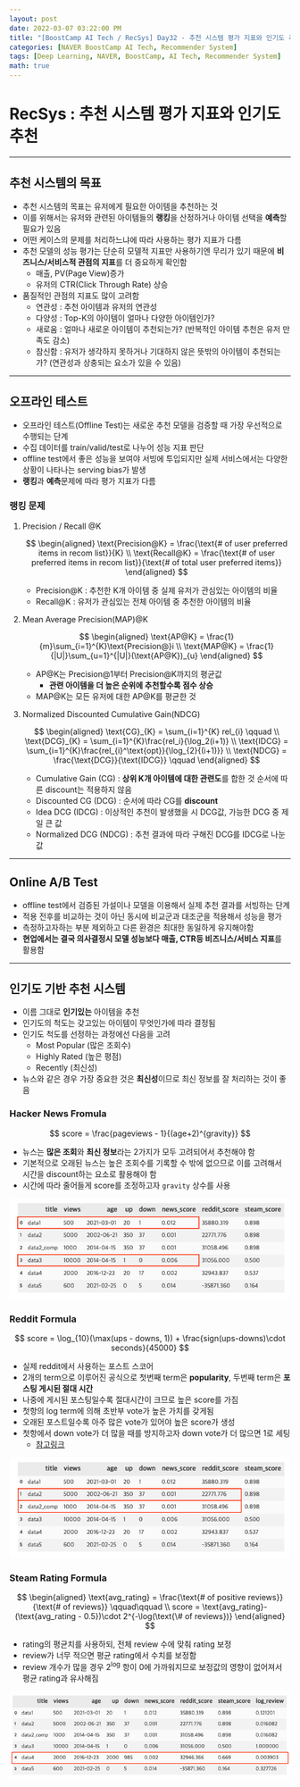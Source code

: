 ```yaml
---
layout: post
date: 2022-03-07 03:22:00 PM
title: "[BoostCamp AI Tech / RecSys] Day32 - 추천 시스템 평가 지표와 인기도 추천"
categories: [NAVER BoostCamp AI Tech, Recommender System]
tags: [Deep Learning, NAVER, BoostCamp, AI Tech, Recommender System]
math: true
---
```

# RecSys : 추천 시스템 평가 지표와 인기도 추천

---

## 추천 시스템의 목표

- 추천 시스템의 목표는 유저에게 필요한 아이템을 추천하는 것
- 이를 위해서는 유저와 관련된 아이템들의 **랭킹**을 산정하거나 아이템 선택을 **예측**할 필요가 있음
- 어떤 케이스의 문제를 처리하느냐에 따라 사용하는 평가 지표가 다름
- 추천 모델의 성능 평가는 단순히 모델적 지표만 사용하기엔 무리가 있기 때문에 **비즈니스/서비스적 관점의 지표**를 더 중요하게 확인함
  - 매출, PV(Page View)증가
  - 유저의 CTR(Click Through Rate) 상승
- 품질적인 관점의 지표도 많이 고려함
  - 연관성 : 추천 아이템과 유저의 연관성
  - 다양성 : Top-K의 아이템이 얼마나 다양한 아이템인가?
  - 새로움 : 얼마나 새로운 아이템이 추천되는가? (반복적인 아이템 추천은 유저 만족도 감소)
  - 참신함 : 유저가 생각하지 못하거나 기대하지 않은 뜻밖의 아이템이 추천되는가? (연관성과 상충되는 요소가 있을 수 있음)

---

## 오프라인 테스트

- 오프라인 테스트(Offline Test)는 새로운 추천 모델을 검증할 때 가장 우선적으로 수행되는 단계
- 수집 데이터를 train/valid/test로 나누어 성능 지표 판단
- offline test에서 좋은 성능을 보여야 서빙에 투입되지만 실제 서비스에서는 다양한 상황이 나타나는 serving bias가 발생
- **랭킹**과 **예측**문제에 따라 평가 지표가 다름

### 랭킹 문제

1. Precision / Recall @K
   
    $$
    \begin{aligned}
    \text{Precision@K} = \frac{\text{# of user preferred items in recom list}}{K} \\ 
    \text{Recall@K} = \frac{\text{# of user preferred items in recom list}}{\text{# of total user preferred items}}
    \end{aligned}
    $$  

    - Precision@K : 추천한 K개 아이템 중 실제 유저가 관심있는 아이템의 비율
    - Recall@K : 유저가 관심있는 전체 아이템 중 추천한 아이템의 비율
2. Mean Average Precision(MAP)@K
   
   $$
   \begin{aligned}
   \text{AP@K} = \frac{1}{m}\sum_{i=1}^{K}\text{Precision@}i \\
   \text{MAP@K} = \frac{1}{|U|}\sum_{u=1}^{|U|}(\text{AP@K})_{u}
   \end{aligned}
   $$  

   - AP@K는 Precision@1부터 Precision@K까지의 평균값
     - **관련 아이템을 더 높은 순위에 추천할수록 점수 상승**
   - MAP@K는 모든 유저에 대한 AP@K를 평균한 것
3. Normalized Discounted Cumulative Gain(NDCG)
   
   $$
   \begin{aligned}
    \text{CG}_{K} = \sum_{i=1}^{K} rel_{i} \qquad \\
    \text{DCG}_{K} = \sum_{i=1}^{K}\frac{rel_i}{\log_2(i+1)} \\
    \text{IDCG} = \sum_{i=1}^{K}\frac{rel_{i}^\text{opt}}{\log_{2}{(i+1)}} \\
    \text{NDCG} = \frac{\text{DCG}}{\text{IDCG}} \qquad
   \end{aligned}
   $$

   - Cumulative Gain (CG) : **상위 K개 아이템에 대한 관련도**를 합한 것 순서에 따른 discount는 적용하지 않음
   - Discounted CG (DCG) : 순서에 따라 CG를 **discount**
   - Idea DCG (IDCG) : 이상적인 추천이 발생했을 시 DCG값, 가능한 DCG 중 제일 큰 값
   - Normalized DCG (NDCG) : 추천 결과에 따라 구해진 DCG를 IDCG로 나눈 값

---

## Online A/B Test

- offline test에서 검증된 가설이나 모델을 이용해서 실제 추천 결과를 서빙하는 단계
- 적용 전후를 비교하는 것이 아닌 동시에 비교군과 대조군을 적용해서 성능을 평가
- 측정하고자하는 부분 제외하고 다른 환경은 최대한 동일하게 유지해야함
- **현업에서는 결국 의사결정시 모델 성능보다 매출, CTR등 비즈니스/서비스 지표**를 활용함

---

## 인기도 기반 추천 시스템

- 이름 그대로 **인기있는** 아이템을 추천
- 인기도의 척도는 갖고있는 아이템이 무엇인가에 따라 결정됨
- 인기도 척도를 선정하는 과정에선 다음을 고려
  - Most Popular (많은 조회수)
  - Highly Rated (높은 평점)
  - Recently (최신성)
- 뉴스와 같은 경우 가장 중요한 것은 **최신성**이므로 최신 정보를 잘 처리하는 것이 좋음

### Hacker News Fromula

$$
score = \frac{pageviews - 1}{(age+2)^{gravity}}
$$

- 뉴스는 **많은 조회**와 **최신 정보**라는 2가지가 모두 고려되어서 추천해야 함
- 기본적으로 오래된 뉴스는 높은 조회수를 기록할 수 밖에 없으므로 이를 고려해서 시간을 discount하는 요소로 활용해야 함
- 시간에 따라 줄어들게 score를 조정하고자 `gravity` 상수를 사용

![](/image/boostcamp/recsys/basic/news_score.png)

### Reddit Formula

$$
score = \log_{10}(\max(ups - downs, 1)) + \frac{sign(ups-downs)\cdot seconds}{45000}
$$

- 실제 reddit에서 사용하는 포스트 스코어
- 2개의 term으로 이루어진 공식으로 첫번째 term은 **popularity**, 두번째 term은 **포스팅 게시된 절대 시간**
- 나중에 게시된 포스팅일수록 절대시간이 크므로 높은 score를 가짐
- 첫항의 log term에 의해 초반부 vote가 높은 가치를 갖게됨
- 오래된 포스트일수록 아주 많은 vote가 있어야 높은 score가 생성
- 첫항에서 down vote가 더 많을 때를 방지하고자 down vote가 더 많으면 1로 세팅
  - [참고링크](https://medium.com/hacking-and-gonzo/how-reddit-ranking-algorithms-work-ef111e33d0d9)

![](/image/boostcamp/recsys/basic/reddit_score.png)

### Steam Rating Formula

$$
\begin{aligned}
\text{avg_rating} = \frac{\text{# of positive reviews}}{\text{# of reviews}} \qquad\qquad \\
score = \text{avg_rating}-(\text{avg_rating - 0.5})\cdot 2^{-\log(\text{\# of reviews})}
\end{aligned}
$$

- rating의 평균치를 사용하되, 전체 review 수에 맞춰 rating 보정
- review가 너무 적으면 평균 rating에서 수치를 보정함
- review 개수가 많을 경우 $2^{\log}$ 항이 0에 가까워지므로 보정값의 영향이 없어져서 평균 rating과 유사해짐

![](/image/boostcamp/recsys/basic/stem_rate.png)